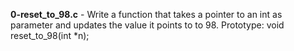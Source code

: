 **0-reset_to_98.c** -  Write a function that takes a pointer to an int as parameter and updates the value it points to to 98.
Prototype: void reset_to_98(int *n);
